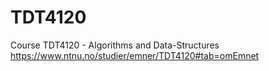 # TDT4120
Course TDT4120 - Algorithms and Data-Structures
https://www.ntnu.no/studier/emner/TDT4120#tab=omEmnet
